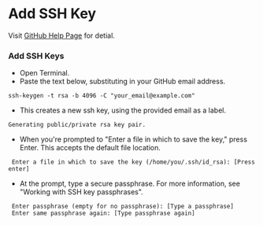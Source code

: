 # Add SSH Key
Visit [GitHub Help Page](https://help.github.com/articles/connecting-to-github-with-ssh/) for detial.
### Add SSH Keys
- Open Terminal.
- Paste the text below, substituting in your GitHub email address.
```
ssh-keygen -t rsa -b 4096 -C "your_email@example.com"
```
- This creates a new ssh key, using the provided email as a label.
```
Generating public/private rsa key pair.
```
- When you're prompted to "Enter a file in which to save the key," press Enter. This accepts the default file location.
```
 Enter a file in which to save the key (/home/you/.ssh/id_rsa): [Press enter]
 ```
- At the prompt, type a secure passphrase. For more information, see "Working with SSH key passphrases".
```
 Enter passphrase (empty for no passphrase): [Type a passphrase]
 Enter same passphrase again: [Type passphrase again]
 ```

